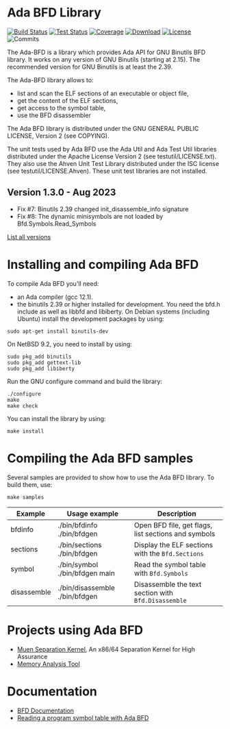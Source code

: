 
# Ada BFD Library

[![Build Status](https://img.shields.io/endpoint?url=https://porion.vacs.fr/porion/api/v1/projects/ada-bfd/badges/build.json)](https://porion.vacs.fr/porion/projects/view/ada-bfd/summary)
[![Test Status](https://img.shields.io/endpoint?url=https://porion.vacs.fr/porion/api/v1/projects/ada-bfd/badges/tests.json)](https://porion.vacs.fr/porion/projects/view/ada-bfd/xunits)
[![Coverage](https://img.shields.io/endpoint?url=https://porion.vacs.fr/porion/api/v1/projects/ada-bfd/badges/coverage.json)](https://porion.vacs.fr/porion/projects/view/ada-bfd/summary)
[![Download](https://img.shields.io/badge/download-1.2.0-brightgreen.svg)](http://download.vacs.fr/ada-bfd/ada-bfd-1.2.0.tar.gz)
[![License](https://img.shields.io/badge/license-GPL-blue.svg)](GPL)
![Commits](https://img.shields.io/github/commits-since/stcarrez/ada-bfd/1.2.0.svg)

The Ada-BFD is a library which provides Ada API for GNU Binutils BFD
library.  It works on any version of GNU Binutils (starting at 2.15).
The recommended version for GNU Binutils is at least the 2.39.

The Ada-BFD library allows to:

* list and scan the ELF sections of an executable or object file,
* get the content of the ELF sections,
* get access to the symbol table,
* use the BFD disassembler

The Ada BFD library is distributed under the GNU GENERAL PUBLIC LICENSE, Version 2
(see COPYING).

The unit tests used by Ada BFD use the Ada Util and Ada Test Util libraries distributed
under the Apache License Version 2 (see testutil/LICENSE.txt).  They also use the
Ahven Unit Test Library distributed under the ISC license (see testutil/LICENSE.Ahven).
These unit test libraries are not installed.

## Version 1.3.0 - Aug 2023
  - Fix #7: Binutils 2.39 changed init_disassemble_info signature
  - Fix #8: The dynamic minisymbols are not loaded by Bfd.Symbols.Read_Symbols

[List all versions](https://github.com/stcarrez/ada-bfd/blob/master/NEWS.md)

# Installing and compiling Ada BFD

To compile Ada BFD you'll need:

* an Ada compiler (gcc 12.1).
* the binutils 2.39 or higher installed for development.
  You need the bfd.h include as well as libbfd and libiberty.
  On Debian systems (including Ubuntu) install the development packages
  by using:

```
sudo apt-get install binutils-dev
```

On NetBSD 9.2, you need to install by using:

```
sudo pkg_add binutils
sudo pkg_add gettext-lib
sudo pkg_add libiberty
```


Run the GNU configure command and build the library:

```
./configure
make
make check
```


You can install the library by using:

```
make install
```


# Compiling the Ada BFD samples

Several samples are provided to show how to use the Ada BFD library.
To build them, use:

```
make samples
```

|Example    | Usage example                 | Description                                         |
|-----------|-------------------------------|-----------------------------------------------------|
|bfdinfo    |./bin/bfdinfo ./bin/bfdgen     | Open BFD file, get flags, list sections and symbols |
|sections   |./bin/sections ./bin/bfdgen    | Display the ELF sections with the `Bfd.Sections`    |
|symbol     |./bin/symbol ./bin/bfdgen main | Read the symbol table with `Bfd.Symbols`            |
|disassemble|./bin/disassemble ./bin/bfdgen | Disassemble the text section with `Bfd.Disassemble` |

# Projects using Ada BFD

* [Muen Separation Kernel](https://muen.codelabs.ch/), An x86/64 Separation Kernel for High Assurance
* [Memory Analysis Tool](https://github.com/stcarrez/mat)

# Documentation

* [BFD Documentation](http://sourceware.org/binutils/docs/bfd/index.html)
* [Reading a program symbol table with Ada BFD](https://blog.vacs.fr/vacs/blogs/post.html?post=2012/11/03/Reading-a-program-symbol-table-with-Ada-Bfd)

